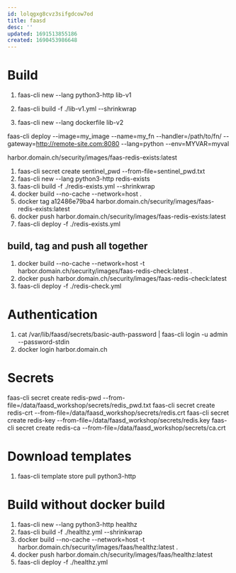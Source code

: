 ```yaml
---
id: lolqgxg8cvz3sifgdcow7od
title: faasd
desc: ''
updated: 1691513855186
created: 1690453986648
---
```


# Build
1. faas-cli new --lang python3-http lib-v1
2. faas-cli build -f ./lib-v1.yml --shrinkwrap

1. faas-cli new --lang dockerfile lib-v2

faas-cli deploy --image=my_image --name=my_fn --handler=/path/to/fn/
                  --gateway=http://remote-site.com:8080 --lang=python
                  --env=MYVAR=myval

harbor.domain.ch/security/images/faas-redis-exists:latest

1. faas-cli secret create sentinel_pwd --from-file=sentinel_pwd.txt
2. faas-cli new --lang python3-http redis-exists
3. faas-cli build -f ./redis-exists.yml --shrinkwrap
4. docker build --no-cache --network=host .
5. docker tag a12486e79ba4 harbor.domain.ch/security/images/faas-redis-exists:latest
6. docker push harbor.domain.ch/security/images/faas-redis-exists:latest
7. faas-cli deploy -f ./redis-exists.yml

## build, tag and push all together
1. docker build --no-cache --network=host -t harbor.domain.ch/security/images/faas-redis-check:latest .
2. docker push harbor.domain.ch/security/images/faas-redis-check:latest
3. faas-cli deploy -f ./redis-check.yml

# Authentication
1. cat /var/lib/faasd/secrets/basic-auth-password | faas-cli login -u admin --password-stdin
2. docker login harbor.domain.ch

# Secrets
faas-cli secret create redis-pwd --from-file=/data/faasd_workshop/secrets/redis_pwd.txt
faas-cli secret create redis-crt --from-file=/data/faasd_workshop/secrets/redis.crt
faas-cli secret create redis-key --from-file=/data/faasd_workshop/secrets/redis.key
faas-cli secret create redis-ca --from-file=/data/faasd_workshop/secrets/ca.crt

# Download templates
1. faas-cli template store pull python3-http

# Build without docker build

1. faas-cli new --lang python3-http healthz
2. faas-cli build -f ./healthz.yml --shrinkwrap
3. docker build --no-cache --network=host -t harbor.domain.ch/security/images/faas/healthz:latest .
4. docker push harbor.domain.ch/security/images/faas/healthz:latest
5. faas-cli deploy -f ./healthz.yml
